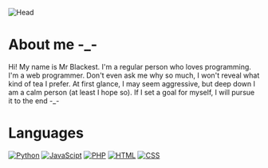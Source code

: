 ![Head](https://media.tenor.com/6sjd441LIRIAAAAd/future.gif)

# About me -_-
Hi! My name is Mr Blackest. I'm a regular person who loves programming. I'm a web programmer. Don't even ask me why so much, I won't reveal what kind of tea I prefer. At first glance, I may seem aggressive, but deep down I am a calm person (at least I hope so). If I set a goal for myself, I will pursue it to the end -_-

<h1>Languages</h1>

[![Python](https://img.shields.io/badge/-Python-090909?style=for-the-badge&logo=Python)](https://ru.wikipedia.org/wiki/Python)
[![JavaScipt](https://img.shields.io/badge/-JavaScipt-090909?style=for-the-badge&logo=JavaScipt)](https://ru.wikipedia.org/wiki/JS)
[![PHP](https://img.shields.io/badge/-PHP-090909?style=for-the-badge&logo=PHP)](https://ru.wikipedia.org/wiki/Php)
[![HTML](https://img.shields.io/badge/-Html-090909?style=for-the-badge&logo=Html)](https://ru.wikipedia.org/wiki/HTML)
[![CSS](https://img.shields.io/badge/-CSS-090909?style=for-the-badge&logo=CSS)](https://ru.wikipedia.org/wiki/CSS)


